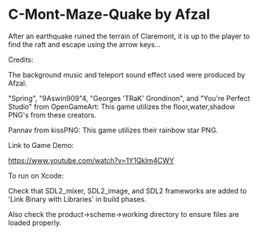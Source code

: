 # C-Mont-Maze-Quake by Afzal 




After an earthquake ruined the terrain of Claremont, it is up to the player
to find the raft and escape using the arrow keys...

Credits:

The background music and teleport sound effect used were produced by Afzal.

"Spring", "9Aswin909"4, "Georges 'TRaK' Grondinon", and "You're Perfect Studio" from OpenGameArt:
This game utilizes the floor,water,shadow PNG's from these creators.

Pannav from kissPNG:
This game utilizes their rainbow star PNG.


Link to Game Demo:

https://www.youtube.com/watch?v=1Y1QkIm4CWY


To run on Xcode:

Check that SDL2_mixer, SDL2_image, and SDL2 frameworks are added to 'Link Binary with Libraries' in build phases.

Also check the product->scheme->working directory to ensure files are loaded properly.

